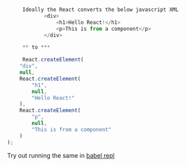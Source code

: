 ``` javascript

     Ideally the React converts the below javascript XML
            <div>
                <h1>Hello React!</h1>
                <p>This is from a component</p>
            </div>

     ** to ***

     React.createElement(
    "div",
    null,
    React.createElement(
        "h1",
        null,
        "Hello React!"
    ),
    React.createElement(
        "p",
        null,
        "This is from a component"
    )
);

```

Try out running the same in [ babel repl ]( https://babeljs.io/repl/#?babili=false&evaluate=true&lineWrap=false&presets=react&targets=&browsers=&builtIns=false&debug=false&code=%20%20%20%20%20%20%20%20%20%20%20%20%3Cdiv%3E%0D%0A%20%20%20%20%20%20%20%20%20%20%20%20%20%20%20%20%3Ch1%3EHello%20React!%3C%2Fh1%3E%0D%0A%20%20%20%20%20%20%20%20%20%20%20%20%20%20%20%20%3Cp%3EThis%20is%20from%20a%20component%3C%2Fp%3E%0D%0A%20%20%20%20%20%20%20%20%20%20%20%20%3C%2Fdiv%3E)